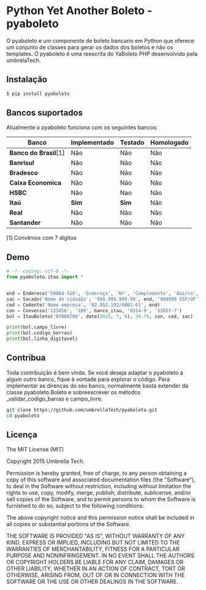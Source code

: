 # Python Yet Another Boleto - pyaboleto
O pyaboleto e um componente de boleto bancario em Python que oferece um conjunto de classes para gerar os dados dos
boletos e não os templates. O pyaboleto é uma reescrita do YaBoleto PHP desenvolvido pela umbrelaTech.

## Instalação
```bash
$ pip install pyaboleto
```
## Bancos suportados
Atualmente o pyaboleto funciona com os seguintes bancos:


| **Banco**              | **Implementado** | **Testado** |  **Homologado** |
| ---------------------- | ---------------- | ----------- |  -------------- |
| **Banco do Brasil**[1] | Não              | Não         |  Não            |
| **Banrisul**           | Não              | Não         |  Não            |
| **Bradesco**           | Não              | Não         |  Não            |
| **Caixa Economica**    | Não              | Não         |  Não            |
| **HSBC**               | Não              | Nao         |  Não            |
| **Itaú**               | **Sim**          | **Sim**     |  Não            |
| **Real**               | Não              | Não         |  Não            |
| **Santander**          | Não              | Não         |  Não            |

[1] Convênios com 7 dígitos

Demo
----------
```python
# -*- coding: utf-8 -*-
from pyaboleto.itau import *


end = Endereco('59064-520', 'Endereço', 'Nº', 'Complemento', 'Bairro', 'Cidade', 'UF', 'Pais')
sac = Sacado('Nome do cidadão', '999.999.999-99', end, '999999 SSP/UF')
ced = Cedente('Nome empresa', '02.952.192/0001-61', end)
con = Convenio('123456', '109', banco_itau, '9314-9', '32857-7')
bol = ItauBoleto('07006700', date(2015, 7, 6), 34.75, con, ced, sac)

print(bol.campo_livre)
print(bol.codigo_barras)
print(bol.linha_digitavel)
```

Contribua
----------

Toda contribuição é bem vinda. Se você deseja adaptar o pyaboleto a algum outro banco, fique à vontade para
explorar o código. Para implementar as direnças do seu banco, normalmente basta extender da classe pyaboleto.Boleto
e sobreescrever os métodos _validar_codigo_barras e campo_livre.

```bash
git clone https://github.com/umbrellaTech/pyaboleto.git
cd pyaboleto
```

Licença
----------
The MIT License (MIT)

Copyright 2015 Umbrella Tech.

Permission is hereby granted, free of charge, to any person obtaining a copy of
this software and associated documentation files (the "Software"), to deal in
the Software without restriction, including without limitation the rights to
use, copy, modify, merge, publish, distribute, sublicense, and/or sell copies of
the Software, and to permit persons to whom the Software is furnished to do so,
subject to the following conditions:

The above copyright notice and this permission notice shall be included in all
copies or substantial portions of the Software.

THE SOFTWARE IS PROVIDED "AS IS", WITHOUT WARRANTY OF ANY KIND, EXPRESS OR
IMPLIED, INCLUDING BUT NOT LIMITED TO THE WARRANTIES OF MERCHANTABILITY, FITNESS
FOR A PARTICULAR PURPOSE AND NONINFRINGEMENT. IN NO EVENT SHALL THE AUTHORS OR
COPYRIGHT HOLDERS BE LIABLE FOR ANY CLAIM, DAMAGES OR OTHER LIABILITY, WHETHER
IN AN ACTION OF CONTRACT, TORT OR OTHERWISE, ARISING FROM, OUT OF OR IN
CONNECTION WITH THE SOFTWARE OR THE USE OR OTHER DEALINGS IN THE SOFTWARE.
